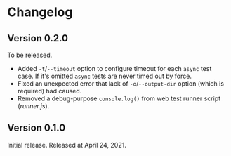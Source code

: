 Changelog
=========

Version 0.2.0
-------------

To be released.

 -   Added `-t`/`--timeout` option to configure timeout for each `async` test
     case.  If it's omitted `async` tests are never timed out by force.
 -   Fixed an unexpected error that lack of `-o`/`--output-dir` option (which
     is required) had caused.
 -   Removed a debug-purpose `console.log()` from web test runner script
     (*runner.js*).


Version 0.1.0
-------------

Initial release.  Released at April 24, 2021.
